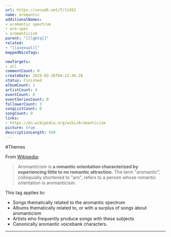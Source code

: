 ```yaml
---
url: https://vocadb.net/T/11452
name: aromantic
additionalNames: 
- aromantic spectrum
- aro-spec
- aromanticism
parent: "[[lgbtq]]"
related:
- "[[asexual]]"
mappedNicoTags:

newTargets:
- all
commentCount: 0
createDate: 2025-03-26T04:22:36.28
status: Finished
albumCount: 1
artistCount: 4
eventCount: 0
eventSeriesCount: 0
followerCount: 3
songListCount: 0
songCount: 9
links: 
- https://en.wikipedia.org/wiki/Aromanticism
picture: true
descriptionLength: 550
---
```


#Themes

From [Wikipedia](https://en.wikipedia.org/wiki/Aromanticism):
>Aromanticism is **a romantic orientation characterized by experiencing little to no romantic attraction.** The term "aromantic", colloquially shortened to "aro", refers to a person whose romantic orientation is aromanticism.

This tag applies to:

* Songs thematically related to the aromantic spectrum
* Albums thematically related to, or with a surplus of songs about aromanticism
* Artists who frequently produce songs with these subjects
* Canonically aromantic voicebank characters.

---

